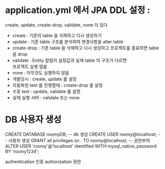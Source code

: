 # application.yml 에서 JPA DDL 설정 :   
  create, update, create-drop, validate, none 이 있다
* create : 기존의 table 을 삭제하고 다시 생성하기
* update : 기존 table 구조를 분석하여 변경사항을 alter table
* create-drop : 기존 table 을 삭제하고 다시 생성하고 프로젝트를 종료하면 table 을 drop
* validate : Entity 칼럼의 설정값과 실제 table 의 구조가 다르면  
  프로젝트 실행 멈춤
* none : 아무것도 실행하지 않음
* 개발당시 : create, update 를 설정
* 자동화된 test 를 진행할때 : create-drop 를 설정
* 수동 test : update, validate 를 설정
* 실제 실행 서버 : validate 또는 none


# DB 사용자 생성
CREATE DATABASE roomyDB; -- db 생성
CREATE USER roomy@localhost; -- 사용자 생성
GRANT all privileges on  *.* TO roomy@localhost; -- 권한부여
ALTER USER 'roomy'@'localhost' identified WITH mysql_native_password BY 'roomy1234';


authentication 인증 
authorization 권한 